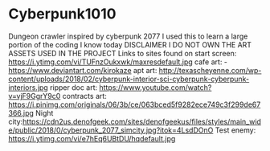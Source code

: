# Cyberpunk1010
Dungeon crawler inspired by cyberpunk 2077
I used this to learn a large portion of the coding
I know today
DISCLAIMER 
I DO NOT OWN THE ART ASSETS USED IN THE PROJECT 
Links to sites found on
start screen: https://i.ytimg.com/vi/TUFnzOukxwk/maxresdefault.jpg
cafe art: -https://www.deviantart.com/kirokaze
apt art: http://texascheyenne.com/wp-content/uploads/2018/02/cyberpunk-interior-sci-cyberpunk-cyberpunk-interiors.jpg
ripper doc art: https://www.youtube.com/watch?v=vjF9GgrY9c0
contracts art: https://i.pinimg.com/originals/06/3b/ce/063bced5f9282ece749c3f299de67366.jpg
Night city:https://cdn2us.denofgeek.com/sites/denofgeekus/files/styles/main_wide/public/2018/0/cyberpunk_2077_simcity.jpg?itok=4LsdDOnO
Test enemy: https://i.ytimg.com/vi/e7hEq6UBtDU/hqdefault.jpg
